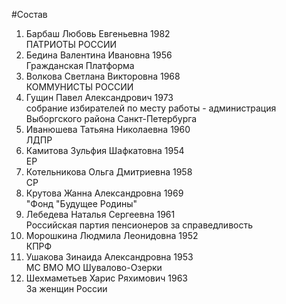 #Состав
1. Барбаш Любовь Евгеньевна 1982   
    ПАТРИОТЫ РОССИИ
2. Бедина Валентина Ивановна 1956   
    Гражданская Платформа
3. Волкова Светлана Викторовна 1968   
    КОММУНИСТЫ РОССИИ
4. Гущин Павел Александрович 1973   
    собрание избирателей по месту работы - администрация Выборгского района Санкт-Петербурга
5. Иванюшева Татьяна Николаевна 1960   
    ЛДПР
6. Камитова Зульфия Шафкатовна 1954   
    ЕР
7. Котельникова Ольга Дмитриевна 1958   
    СР
8. Крутова Жанна Александровна 1969   
    "Фонд "Будущее Родины"
9. Лебедева Наталья Сергеевна 1961   
    Российская партия пенсионеров за справедливость
10. Морошкина Людмила Леонидовна 1952   
    КПРФ
11. Ушакова Зинаида Александровна 1953   
    МС ВМО МО Шувалово-Озерки
12. Шехмаметьев Харис Ряхимович 1963   
    За женщин России
